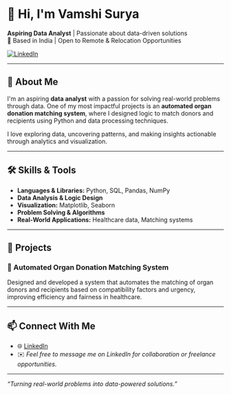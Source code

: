# 👋 Hi, I'm Vamshi Surya

**Aspiring Data Analyst** | Passionate about data-driven solutions  
📍 Based in India | Open to Remote & Relocation Opportunities  

[![LinkedIn](https://img.shields.io/badge/LinkedIn-blue?style=flat&logo=linkedin)](https://www.linkedin.com/in/vamshi-surya-77a968218)

---

## 🎯 About Me

I'm an aspiring **data analyst** with a passion for solving real-world problems through data. One of my most impactful projects is an **automated organ donation matching system**, where I designed logic to match donors and recipients using Python and data processing techniques.

I love exploring data, uncovering patterns, and making insights actionable through analytics and visualization.

---

## 🛠️ Skills & Tools

- **Languages & Libraries:** Python, SQL, Pandas, NumPy  
- **Data Analysis & Logic Design**  
- **Visualization:** Matplotlib, Seaborn  
- **Problem Solving & Algorithms**  
- **Real-World Applications:** Healthcare data, Matching systems

---

## 🚀 Projects

### 🔗 Automated Organ Donation Matching System  
Designed and developed a system that automates the matching of organ donors and recipients based on compatibility factors and urgency, improving efficiency and fairness in healthcare.

---

## 📫 Connect With Me

- 🌐 [LinkedIn](https://www.linkedin.com/in/vamshi-surya-77a968218)  
- ✉️ *Feel free to message me on LinkedIn for collaboration or freelance opportunities.*

---

*“Turning real-world problems into data-powered solutions.”*
